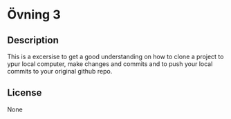 # Övning 3
## Description
This is a excersise to get a 
good understanding on how to
clone a project to ypur local
computer, make changes and 
commits and to push your local
commits to your original github
repo.

## License
None
